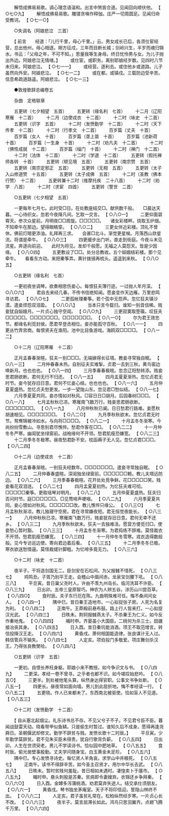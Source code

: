 <!-- { "loadSidebar": true } -->
　　解悟成佛易易歌。调心理念语温和。出言中煞皆合道。见闻回向顺伏他。 【 ○七○九】 
　　解悟成佛易易歌。雕镂贪嗔作释伽。庄严一切周圆足。见闻归命受教诃。 【 ○七一○】 

　　○失调名（阿娘悲泣　三首） 

　　【 前言　　经道：「儿行千里，母心千里。」云。男女成长已后，各须仕宦经营，总出他州，母心相逐。朔方征戍，三年而目断长城；剑岭兴生，半岁而魂归锦水。书云：「父母之年，不可不知。」思量我等生身母。终日忧怜男与女。为儿子抛出外边。阿娘悲泣无情绪。】 
　　或仕宦。或职务。离别耶娘经岁数。见四时八节未归来。阿娘悲泣。 【 ○七一一】 
　　或经营。逐利去。或住他乡或道路。儿子虽然向外安。阿娘悲泣。 【 ○七一二】 
　　或在都。或镇戍。三载防边受辛苦。信息希疏道路遥。阿娘悲泣。 【 ○七一三】 

　　●敦煌歌辞总编卷五 

　　杂曲　定格联章 

　　五更转（七夕相望　五首） 
　　五更转（缘名利　七首） 
　　十二月（辽阳寒雁　十二首） 
　　十二月（边使戎衣　十二首） 
　　十二时（咏史　十二首） 
　　五更转（识字　五首） 
　　十二时（发愤勤学　十二首） 
　　十二时（天下传孝　十二首） 
　　十二时（行孝文　十二首） 
　　百岁篇（丈夫　十首） 
　　百岁篇（女人　十首） 
　　百岁篇（垄上苗　十首） 
　　百岁篇（池新荷　十首） 
　　百岁篇（一生身　十首） 
　　十二时（劝凡夫　十二首） 
　　十二时（佛性成就　十二首） 
　　百岁篇（缁门　十首） 
　　十二时（禅门　十二首） 
　　十二时（法体　十二首） 
　　十二时（学道　十二首） 
　　五更转（假托禅师各转　十首） 
　　五更转（顿见境　五首） 
　　五更转（南宗赞　五首） 
　　五更转（南宗定邪正　五首） 
　　五更转（无相　五首） 
　　五更转（太子入山修道赞　十五首） 
　　五更转（太子成佛　五首） 
　　十二时（圣教（佛本行赞）　十二首） 
　　五更转兼十二时（维摩托疾　二十八首） 
　　十二时（劝学　八首） 
　　十二时（求宦　四首） 
　　五更转（警世　二首） 

　　○五更转（七夕相望　五首） 

　　一更每年七月七。此时受□日。在处敷座结交□。献供数千般。　　□晨达天暮。一心待织女。忽若今夜降凡间。乞取一交言。 【 ○八○一】 
　　二更仰面碧霄天。参次众星前。月明夜□□周旋。□□□□□。　　诸女彩楼畔。烧取玉炉烟。不知牵牛在那边。望得眼睛穿。 【 ○八○二】 
　　三更女伴近彩楼。顶礼不曾休。佛前灯暗更添油。礼拜再三求。　　会甚□北斗。渐觉更星候。月落西山欻星流。将谓是牵牛。 【 ○八○三】 
　　四更缓步出门听。直走到街庭。今夜斗末见流星。奔逐向前迎。　　此时为将见。发却千般愿。无福之人莫怨天。皆是少因缘。 【 ○八○四】 
　　五更敷设了□□。处分总教收。五个姮娥结彩楼。那个见牵牛。　　看看东方动。来把秦筝弄。黄针拨镜再梳头。遥遥到来秋。 【 ○八○五】 

　　○五更转（缘名利　七首） 

　　一更初夜坐调琴。欲奏相思伤妾心。每恨狂夫薄行迹。一过抛人年月深。 【 ○八○六】 
　　君自去来经几春。不传书信绝知闻。愿妾变作天边雁。万里悲鸣寻访君。 【 ○八○七】 
　　二更孤帐理秦筝。若个弦中无怨声。忽忆狂夫镇沙漠。遣妾烦怨双泪盈。 【 ○八○八】 
　　当本只言今载归。谁知一别音信稀。贱妾犹自姮娥月。一片贞心独守空闺。 【 ○八○九】 
　　三更寂寞取箜篌。叹狂夫□□□□□。□□□□□□□。□□□□□□□。 【 ○八一○】 
　　尔为君王效忠节。都缘名利觅封侯。愿君早登丞相位。妾亦能孤守百秋。 【 ○八一一】 
　　四更丛竹弄宫商。每恨贤夫在渔阳。池中比目鱼游戏。海鸥双□□□□。 【 ○八一二】 

　　○十二月（辽阳寒雁　十二首） 

　　正月孟春春渐暄。狂夫一别□□□。无端嫁得长征壻。教妾寻常独自眠。 【 ○八一三】 
　　二月仲春春未热。自别征夫实难掣。贞君一去到三秋。黄鸟窗边唤新月。也也也也。 【 ○八一四】 
　　三月季春春极暄。忽念辽阳愁转添。贱妾思君肠欲断。君何无行不归还。 【 ○八一五】 
　　四月孟夏夏渐热。忽忆贞君无时节。妾今犹存旧日意。君何不忆妾心结。也也也也。 【 ○八一六】 
　　五月仲夏夏盛热。忽忆贞夫愁更发。一步一望陇山东。忽见君□愁似结。 【 ○八一七】 
　　六月季夏夏共同。妾亦情如对秋风。□容日日□胡月。后园春树□□□。 【 ○八一八】 
　　七月孟秋秋已凉。寒雁南飞数万行。贱妾思君肠欲断。□□□□□□□。 【 ○八一九】 
　　八月仲秋秋已阑。日日愁君行路难。妾愿秋胡速相见。□□□□□□□。 【 ○八二○】 
　　九月季秋秋欲末。忽忆贞君无时节。鸳鸯锦被冷如水。与向将□□□□。 【 ○八二一】 
　　十月孟冬冬渐寒。今尚纷纷雪敷山。寻思别君尽憔悴。愁君作客在□□。 【 ○八二二】 
　　十一月仲冬冬严寒。幽闺犹坐绿窗前。战袍缘何不开领。愁君肌瘦恐嫌宽。 【 ○八二三】 
　　十二月季冬冬极寒。昼夜愁君卧不安。枕函褥子无人见。忽忆贞君□□□。 【 ○八二四】 

　　○十二月（边使戎衣　十二首） 

　　正月孟春春渐暄。一别狂夫经数年。□□□□□□□。遣妾寻常独自眠。 【 ○八二五】 
　　二月仲春春盛暄。深闺独坐绿窗前。□□□□□□赖。教儿夫壻远防边。 【 ○八二六】 
　　三月季春春极暄。花开处处竞争鲜。花□□□□□笑。贱妾看花双泪涟。 【 ○八二七】 
　　四月孟夏夏初热。为忆狂夫难可彻。□□□□□秦筝。更取瑶琴对明月。 【 ○八二八】 
　　五月仲夏夏盛热。狂夫归否问时节。庭□□□□□□。□见莺啼声哽咽。 【 ○八二九】 
　　六月季夏夏共同。妾心恨如对秋风。□□□□□□改。教儿憔悴只缘公。 【 ○八三○】 
　　七月孟秋秋渐凉。教儿独寝守空房。君在寻常嫌夜短。君无恒觉夜能长。 【 ○八三一】 
　　八月仲秋秋已凉。寒雁南飞数万行。贱妾犹存旧日意。君何无幸不还乡。 【 ○八三二】 
　　九月季秋秋欲末。狂夫一去独难活。愿营方便觅归□。使妾愁心暂时豁。 【 ○八三三】 
　　十月孟冬冬渐寒。为君捣练不辞难。莫怪裁衣不开领。愁君肌瘦恐嫌宽。 【 ○八三四】 
　　十一月仲冬冬雪寒。戎衣造得数般般。见今专访巡边使。寄向君边着后看。 【 ○八三五】 
　　十二月季冬冬已极。寒衣欲送愁情逼。莫怪裁缝针脚粗。为忆啼多竟无力。 【 ○八三六】 

　　○十二时（咏史　十二首） 

　　夜半子。干将造剑国无二。臣剑安在石松间。为父报雠不惜死。 【 ○八三七】 
　　鸡鸣丑。子胥乃别平王走。会稽山中眉间赤。龙泉宝剑腰下吼。 【 ○八三八】 
　　平旦寅。昔日巢父尧时人。许由不羡九州岛长。临河洗耳不许臣。 【 ○八三九】 
　　日出卯。五帝三皇原智巧。神农为人辨五谷。涉历山川尝百草。 【 ○八四○】 
　　食时辰。夫子东行厄在陈。九曲明珠难可任。悔不桑间问女人。 【 ○八四一】 
　　隅中巳。昔日秦王造地市。一心拟捉张子房。人死为名复为利。 【 ○八四二】 
　　正南午。王莽殿前悬布鼓。路上行人皆来打。一心拟捉汉光武。 【 ○八四三】 
　　日昳未。荆轲报雠燕太子。不杀秦王为仁义。如今反作秦地鬼。 【 ○八四四】 
　　晡时申。齐晏虽小大国臣。二桃何为杀三士。田疆接冶丧其身。 【 ○八四五】 
　　日入酉。昔日秦坑能消酒。项王不取范增言。转信投降汉王走。 【 ○八四六】 
　　黄昏戌。萧何相国能造律。张良谋计无人过。韩信管兵不输失。 【 ○八四七】 
　　人定亥。项伯投门多敬爱。项庄舞剑杀汉王。乃得张良教樊哙。 【 ○八四八】 

　　○五更转（识字　五首） 

　　一更初。自恨长养枉身躯。耶娘小来不教授。如今争识文与书。 【 ○八四九】 
　　二更深。孝经一卷不曾寻。之乎者也都不识。如今嗟叹始悲吟。 【 ○八五○】 
　　三更半。到处被他笔头算。纵然身达得官职。公事文书争处断。 【 ○八五一】 
　　四更长。昼夜常如面向墙。男儿到此屈折地。悔不孝经读一行。 【 ○八五二】 
　　五更晓。作人已来都未了。东西南北被驱使。恰如盲人不见道。 【 ○八五三】 

　　○十二时（发愤勤学　十二首） 

　　【 自从塞北起烟尘。礼乐诗书总不存。不见父兮子不子。不见君兮臣不臣。暮闻战鼓雷天动。晓看带甲似鱼鳞。只是偷生时暂过。谁知久后不成身。愿得再逢尧舜日。圣朝偃武却修文。勤学不辞贫与贱。发愤长歌十二时辰。】 
　　平旦寅。少年勤学莫辞贫。君不见朱买臣未得贵。犹自行歌背负薪。 【 ○八五四】 
　　日出卯。人生在世须臾老。男儿不学读诗书。恰似园中肥地草。 【 ○八五五】 
　　食时辰。偷光凿壁事殷勤。丈夫学问随身宝。白玉黄金未足珍。 【 ○八五六】 
　　隅中巳。专心发愤寻诗史。每忆贤人羊角哀。求学山中并粮死。 【 ○八五七】 
　　正南午。读书不得辞辛苦。如今圣主召贤才。用尔中华长去武。 【 ○八五八】 
　　日昳未。暂时贫贱何羞耻。昔日相如未遇时。凄惶卖卜于廛市。 【 ○八五九】 
　　晡时申。悬头刺股是苏秦。贫病即令妻嫂弃。衣锦还乡争拜秦。 【 ○八六○】 
　　日入酉。金罇多泻蒲桃酒。劝君莫弃失途人。结交承仕须朋友。 【 ○八六一】 
　　黄昏戌。琴书独坐茅庵室。天子不将印信迎。誓隐山林终不出。 【 ○八六二】 
　　人定亥。君子虽贫礼常在。松柏纵然经岁寒。一片贞心长不改。 【 ○八六三】 
　　夜半子。莫言屈滞长如此。鸿鸟只思羽翼齐。点翅飞腾千万里。 【 ○八六四】 
